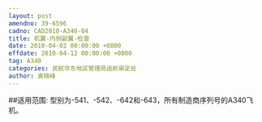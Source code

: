 ```yaml
---
layout: post
amendno: 39-6596
cadno: CAD2010-A340-04
title: 机翼-内侧副翼-检查
date: 2010-04-02 00:00:00 +0800
effdate: 2010-04-12 00:00:00 +0800
tag: A340
categories: 民航华东地区管理局适航审定处
author: 袁晓峰
---
```


##适用范围:
型别为-541、-542、-642和-643，所有制造商序列号的A340飞机。

